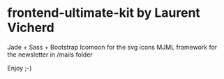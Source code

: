 # frontend-ultimate-kit by Laurent Vicherd

Jade + Sass + Bootstrap
Icomoon for the svg icons
MJML framework for the newsletter in /mails folder

Enjoy ;-)